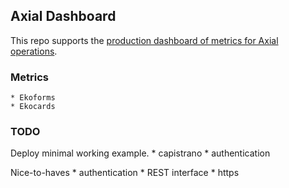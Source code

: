 ## Axial Dashboard
This repo supports the [production dashboard of metrics for Axial operations](dashboard.axialdev.net).

### Metrics

    * Ekoforms
    * Ekocards

### TODO

Deploy minimal working example.
    * capistrano
    * authentication

Nice-to-haves
    * authentication
    * REST interface
    * https
    